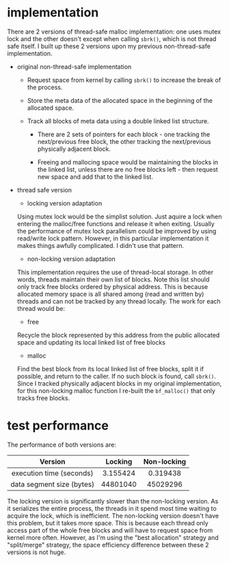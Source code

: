 # implementation

There are 2 versions of thread-safe malloc implementation: one uses mutex lock and the other doesn't except when calling `sbrk()`, which is not thread safe itself. I built up these 2 versions upon my previous non-thread-safe implementation.

- original non-thread-safe implementation
  
  - Request space from kernel by calling `sbrk()` to increase the break of the process. 
  
  - Store the meta data of the allocated space in the beginning of the allocated space. 
  
  - Track all blocks of meta data using a double linked list structure.
  
    - There are 2 sets of pointers for each block - one tracking the next/previous free block, the other tracking the next/previous physically adjacent block. 
    
    - Freeing and mallocing space would be maintaining the blocks in the linked list, unless there are no free blocks left - then request new space and add that to the linked list.
    
- thread safe version

  - locking version adaptation
  
  Using mutex lock would be the simplist solution. Just aquire a lock when entering the malloc/free functions and release it when exiting. Usually the performance of mutex lock parallelism could be improved by using read/write lock pattern. However, in this particular implementation it makes things awfully complicated. I didn't use that pattern.
  
  - non-locking version adaptation
  
  This implementation requires the use of thread-local storage. In other words, threads maintain their own list of blocks. Note this list should only track free blocks ordered by physical address. This is because allocated memory space is all shared among (read and written by) threads and can not be tracked by any thread locally. 
  The work for each thread would be:
  
    - free
    
    Recycle the block represented by this address from the public allocated space and updating its local linked list of free blocks
    
    - malloc
    
    Find the best block from its local linked list of free blocks, split it if possible, and return to the caller. If no such block is found, call `sbrk()`. Since I tracked physically adjacent blocks in my original implementation, for this non-locking malloc function I re-built the `bf_malloc()` that only tracks free blocks.
      
      
# test performance

The performance of both versions are:

|          Version          | Locking  | Non-locking |
| :-----------------------: | :------: | :---------: |
| execution time (seconds)  | 3.155424 |  0.319438   |
| data segment size (bytes) | 44801040 |  45029296   |

The locking version is significantly slower than the non-locking version. As it serializes the entire process, the threads in it spend most time waiting to acquire the lock, which is inefficient. The non-locking version doesn't have this problem, but it takes more space. This is because each thread only access part of the whole free blocks and will have to request space from kernel more often. However, as I'm using the "best allocation" strategy and "split/merge" strategy, the space efficiency difference between these 2 versions is not huge.
